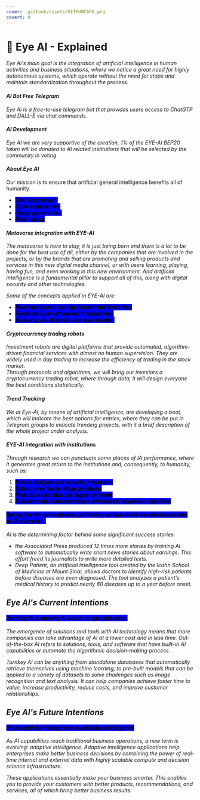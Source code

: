 ```yaml
---
cover: .gitbook/assets/GITHUBCAPA.png
coverY: 0
---
```


# 🧿 Eye AI - Explained

_Eye Ai's main goal is the integration of artificial intelligence in human activities and business situations, where we notice a great need for highly autonomous systems, which operate without the need for stops and maintain standardization throughout the process._

#### _AI Bot Free Telegram_

_Eye Ai is a free-to-use telegram bot that provides users access to ChatGTP and DALL-E via chat commands._

#### _AI Development_

_Eye AI we are very supportive of the creation, 1% of the EYE-AI BEP20 token will be donated to AI related institutions that will be selected by the community in voting_

#### _**About Eye AI**_

Our mission is to ensure that artificial general intelligence benefits all of humanity.

* _<mark style="background-color:blue;">**Text completion.**</mark>_
* _<mark style="background-color:blue;">**Code completion.**</mark>_
* _<mark style="background-color:blue;">**Image generation.**</mark>_
* _<mark style="background-color:blue;">**Fine-tuning**</mark>_

#### _Metaverse integration with EYE-AI_

_The metaverse is here to stay, it is just being born and there is a lot to be done for the best use of all, either by the companies that are involved in the projects, or by the brands that are promoting and selling products and services in this new digital media channel, or with users learning, playing, having fun, and even working in this new environment. And artificial intelligence is a fundamental pillar to support all of this, along with digital security and other technologies._

_Some of the concepts applied in EYE-AI are:_

* _<mark style="background-color:blue;">**Moderating and identifying harmful behavior;**</mark>_
* _<mark style="background-color:blue;">**Facilitating simultaneous translations;**</mark>_
* _<mark style="background-color:blue;">**Allowing you to make your own avatar;**</mark>_

#### _Cryptocurrency trading robots_

_Investment robots are digital platforms that provide automated, algorithm-driven financial services with almost no human supervision. They are widely used in day trading to increase the efficiency of trading in the stock market._\
_Through protocols and algorithms, we will bring our investors a cryptocurrency trading robot, where through data, it will design everyone the best conditions statistically._

#### _Trend Tracking_

_We at Eye-AI, by means of artificial intelligence, are developing a boot, which will indicate the best options for entries, where they can be put in Telegram groups to indicate trending projects, with it a brief description of the whole project under analysis._

#### _EYE-AI integration with institutions_

_Through research we can punctuate some places of IA performance, where it generates great return to the institutions and, consequently, to humanity, such as:_

1. _<mark style="background-color:blue;">**Detect and prevent security intrusions**</mark>_
2. _<mark style="background-color:blue;">**Solve users' technology problems**</mark>_
3. _<mark style="background-color:blue;">**Reduce production management work**</mark>_
4. _<mark style="background-color:blue;">**Evaluate internal compliance when using approved suppliers**</mark>_

#### _<mark style="background-color:blue;">But before we delve deeper, let's bring up two short historical concepts of IA success...</mark>_

_AI is the determining factor behind some significant success stories:_

* _the Associated Press produced 12 times more stories by training AI software to automatically write short news stories about earnings. This effort freed its journalists to write more detailed texts._
* _Deep Patient, an artificial intelligence tool created by the Icahn School of Medicine at Mount Sinai, allows doctors to identify high-risk patients before diseases are even diagnosed. The tool analyzes a patient's medical history to predict nearly 80 diseases up to a year before onset._

## _Eye AI's Current Intentions_

#### _<mark style="background-color:blue;">Turnkey AI is making AI easier to operationalize</mark>_

_The emergence of solutions and tools with AI technology means that more companies can take advantage of AI at a lower cost and in less time. Out-of-the-box AI refers to solutions, tools, and software that have built-in AI capabilities or automate the algorithmic decision-making process._&#x20;

_Turnkey AI can be anything from standalone databases that automatically retrieve themselves using machine learning, to pre-built models that can be applied to a variety of datasets to solve challenges such as image recognition and text analysis. It can help companies achieve faster time to value, increase productivity, reduce costs, and improve customer relationships._

## _Eye AI's Future Intentions_

#### _<mark style="background-color:blue;">From artificial intelligence to adaptive intelligence</mark>_

_As AI capabilities reach traditional business operations, a new term is evolving: adaptive intelligence. Adaptive intelligence applications help enterprises make better business decisions by combining the power of real-time internal and external data with highly scalable compute and decision science infrastructure._

_These applications essentially make your business smarter. This enables you to provide your customers with better products, recommendations, and services, all of which bring better business results._
